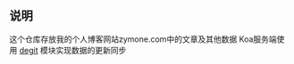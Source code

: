 ## 说明

这个仓库存放我的个人博客网站zymone.com中的文章及其他数据
Koa服务端使用  [degit](https://github.com/Rich-Harris/degit) 模块实现数据的更新同步

